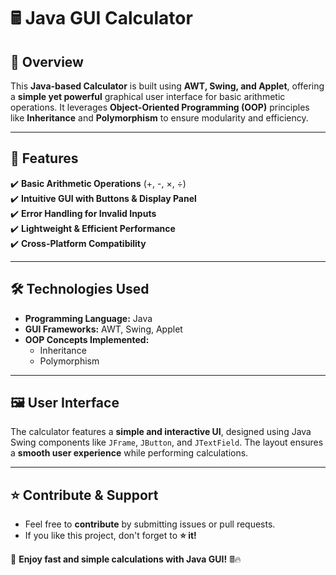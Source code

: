 # 🖩 Java GUI Calculator  

## 📌 Overview  
This **Java-based Calculator** is built using **AWT, Swing, and Applet**, offering a **simple yet powerful** graphical user interface for basic arithmetic operations. It leverages **Object-Oriented Programming (OOP)** principles like **Inheritance** and **Polymorphism** to ensure modularity and efficiency.  

---

## 🎯 Features  
✔️ **Basic Arithmetic Operations** (+, -, ×, ÷)  
✔️ **Intuitive GUI with Buttons & Display Panel**  
✔️ **Error Handling for Invalid Inputs**  
✔️ **Lightweight & Efficient Performance**  
✔️ **Cross-Platform Compatibility**  

---

## 🛠️ Technologies Used  
- **Programming Language:** Java  
- **GUI Frameworks:** AWT, Swing, Applet  
- **OOP Concepts Implemented:**  
  - Inheritance  
  - Polymorphism  

---

## 🖼️ User Interface  
The calculator features a **simple and interactive UI**, designed using Java Swing components like `JFrame`, `JButton`, and `JTextField`. The layout ensures a **smooth user experience** while performing calculations.  

---

## ⭐ Contribute & Support  
- Feel free to **contribute** by submitting issues or pull requests.  
- If you like this project, don't forget to **⭐ it!**  

🚀 **Enjoy fast and simple calculations with Java GUI!** 🖩🔥  
